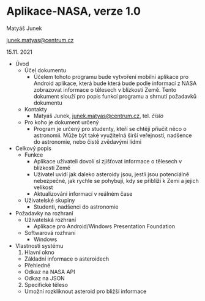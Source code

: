 # Aplikace-NASA, verze 1.0

Matyáš Junek

junek.matyas@centrum.cz

15.11. 2021

* Úvod
  * Účel dokumentu
      * Účelem tohoto programu bude vytvoření mobilní aplikace pro Android aplikace, která bude která bude podle informací z NASA zobrazovat informace o tělesech v blízkosti Země. Tento dokument slouží pro popis funkcí programu a shrnutí požadavků dokumentu
  * Kontakty
      * Matyáš Junek, junek.matyas@centrum.cz, tel. *číslo*
  * Pro koho je dokument určený
      * Program je určený pro studenty, kteří se chtějí přiučit něco o astronomii. Může být také využitelná širší veřejností, nadšence do astronomie, nebo čistě zvědavými lidmi
 * Celkový popis
   * Funkce
      * Aplikace uživateli dovolí si zjišťovat informace o tělesech v blízkosti Země
      * Uživatel uvidí jak daleko asteroidy jsou, jestli jsou potenciálně nebezpečné, jak rychle se pohybují, kdy se přiblíží k Zemi a jejich velikost
      * Aktualizování informací v reálném čase
    * Uživatelské skupiny
      * Studenti, nadšenci do astronomie
 * Požadavky na rozhraní
    * Uživatelská rozhraní
      * Aplikace pro Android/Windows Presentation Foundation
    * Softwarová rozhraní
      * Windows
 * Vlastnosti systému
    1. Hlavní okno
     * Základní informace o asteroidech
     * Přehledné
     * Odkaz na NASA API
     * Odkaz na JSON
    2. Specifické těleso
     * Umožní rozkliknout asteroid pro bližší informace
